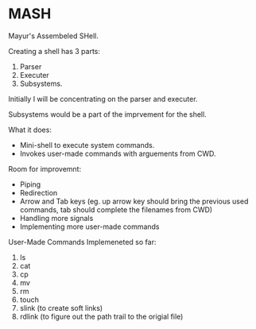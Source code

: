 # MASH
Mayur's Assembeled SHell.

Creating a shell has 3 parts:
1. Parser
2. Executer
3. Subsystems.

Initially I will be concentrating on the parser and executer. 

Subsystems would be a part of the imprvement for the shell.

What it does:
* Mini-shell to execute system commands.
* Invokes user-made commands with arguements from CWD.

Room for improvemnt:
* Piping
* Redirection
* Arrow and Tab keys (eg. up arrow key should bring the previous used commands, tab should complete the filenames from CWD)
* Handling more signals
* Implementing more user-made commands

User-Made Commands Implemeneted so far:
1. ls
2. cat
3. cp
4. mv
5. rm
6. touch
7. slink (to create soft links)
8. rdlink (to figure out the path trail to the origial file)

